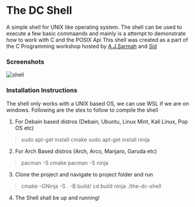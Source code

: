 # The DC Shell
A simple shell for UNIX like operating system. The shell can be used to execute a few basic commaands and mainly is a attempt to demonstrate how to work with C and the POSIX Api
This shell was created as a part of the C Programming workshop hosted by [A.J.Sarmah](https://github.com/A-J-Sarmah) and [Sid](https://github.com/sidwebworks)


### Screenshots
![shell](https://user-images.githubusercontent.com/99042379/198832864-0df47a36-39c3-4025-aaf2-cc89c1f96c79.png)


### Installation Instructions
The shell only works with a UNIX based OS, we can use WSL if we are on windows. Following are the stes to follow to compile the shell
1. For Debain based distros (Debain, Ubuntu, Linux Mint, Kali Linux, Pop OS etc)
  > sudo apt-get install cmake
  > sudo apt-get install ninja
2. For Arch Based distros (Arch, Arco, Manjaro, Garuda etc)
  > pacman -S cmake
  > pacman -S ninja
3. Clone the project and navigate to project folder and run
  > cmake -GNinja -S . -B build/
  > cd build
  > ninja
  > ./the-dc-shell
 4. The Shell shall be up and running!
